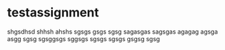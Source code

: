 # testassignment
shgsdhsd
shhsh
ahshs
sgsgs
gsgs
sgsg
sagasgas
sagsgas
agagag
agsga
asgg
sgsg
sgsggsgs
sggsgs
sgsgs
sgsgs
gsgsg
sgsg